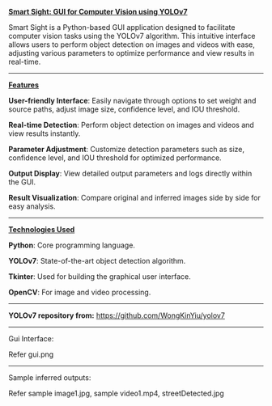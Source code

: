 <ins> **Smart Sight: GUI for Computer Vision using YOLOv7** </ins>

Smart Sight is a Python-based GUI application designed to facilitate computer vision tasks using the YOLOv7 algorithm. This intuitive interface allows users to perform object detection on images and videos with ease, adjusting various parameters to optimize performance and view results in real-time.

---

<ins> **Features** </ins>

**User-friendly Interface**: Easily navigate through options to set weight and source paths, adjust image size, confidence level, and IOU threshold.

**Real-time Detection**: Perform object detection on images and videos and view results instantly.

**Parameter Adjustment**: Customize detection parameters such as size, confidence level, and IOU threshold for optimized performance.

**Output Display**: View detailed output parameters and logs directly within the GUI.

**Result Visualization**: Compare original and inferred images side by side for easy analysis.

---

<ins> **Technologies Used**  </ins>

**Python**: Core programming language.

**YOLOv7**: State-of-the-art object detection algorithm.

**Tkinter**: Used for building the graphical user interface.

**OpenCV**: For image and video processing.

---

**YOLOv7 repository from:** https://github.com/WongKinYiu/yolov7

---

Gui Interface:

Refer gui.png

---

Sample inferred outputs:

Refer sample image1.jpg, sample video1.mp4, streetDetected.jpg

